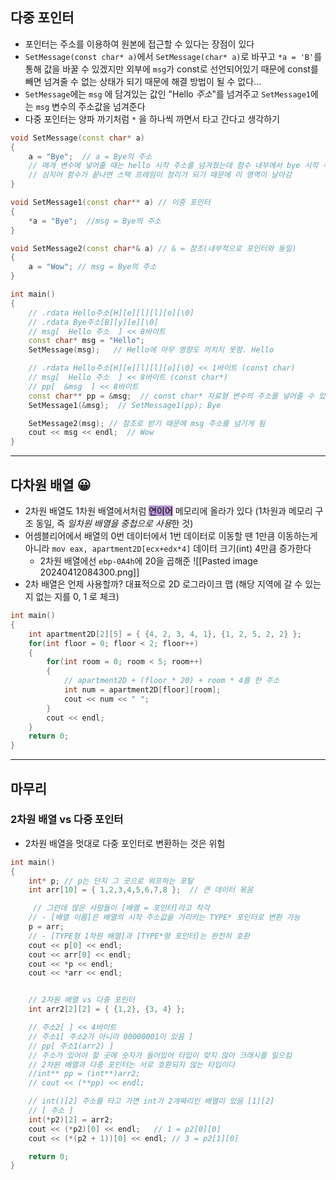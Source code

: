 ## 다중 포인터
- 포인터는 주소를 이용하여 원본에 접근할 수 있다는 장점이 있다
- `SetMessage(const char* a)`에서 `SetMessage(char* a)`로 바꾸고 `*a = 'B'`를 통해 값을 바꿀 수 있겠지만 외부에 `msg`가 const로 선언되어있기 때문에 const를 빼면 넘겨줄 수 없는 상태가 되기 때문에 해결 방법이 될 수 없다...
- `SetMessage`에는 `msg` 에 담겨있는 값인 "Hello *주소*"를 넘겨주고 `SetMessage1`에는 `msg` 변수의 주소값을 넘겨준다
- 다중 포인터는 양파 까기처럼 `*` 을 하나씩 까면서 타고 간다고 생각하기
```cpp
void SetMessage(const char* a)
{
	a = "Bye";  // a = Bye의 주소
	// 매개 변수에 넣어줄 때는 hello 시작 주소를 넘겨줬는데 함수 내부에서 bye 시작 주소로 변경
	// 심지어 함수가 끝나면 스택 프레임이 정리가 되기 때문에 이 영역이 날아감
}

void SetMessage1(const char** a) // 이중 포인터
{
	*a = "Bye";  //msg = Bye의 주소
}

void SetMessage2(const char*& a) // & = 참조(내부적으로 포인터와 동일)
{
	a = "Wow"; // msg = Bye의 주소
}

int main()
{
	// .rdata Hello주소[H][e][l][l][o][\0]
	// .rdata Bye주소[B][y][e][\0]
	// msg[  Hello 주소  ] << 8바이트
	const char* msg = "Hello";
	SetMessage(msg);   // Hello에 아무 영향도 끼치지 못함. Hello

	// .rdata Hello주소[H][e][l][l][o][\0] << 1바이트 (const char)
	// msg[  Hello 주소  ] << 8바이트 (const char*)
	// pp[  &msg  ] << 8바이트
	const char** pp = &msg;  // const char* 자료형 변수의 주소를 넣어줄 수 있음
	SetMessage1(&msg);  // SetMessage1(pp); Bye

	SetMessage2(msg); // 참조로 받기 때문에 msg 주소를 넘기게 됨
	cout << msg << endl;  // Wow
}
```

***

## 다차원 배열 😀
- 2차원 배열도 1차원 배열에서처럼  <mark style="background: #824CB496;">연이어</mark> 메모리에 올라가 있다 (1차원과 메모리 구조 동일, 즉 *일차원 배열을 중첩으로 사용*한 것)
- 어셈블리어에서 배열의 0번 데이터에서 1번 데이터로 이동할 땐 1만큼 이동하는게 아니라 `mov eax, apartment2D[ecx+edx*4]` 데이터 크기(int) 4만큼 증가한다
	- 2차원 배열에선 `ebp-0A4h`에 20을 곱해준
	  ![[Pasted image 20240412084300.png]]
- 2차 배열은 언제 사용할까? 대표적으로 2D 로그라이크 맵 (해당 지역에 갈 수 있는지 없는 지를 0, 1 로 체크)
```cpp
int main()
{
	int apartment2D[2][5] = { {4, 2, 3, 4, 1}, {1, 2, 5, 2, 2} };
	for(int floor = 0; floor < 2; floor++)
	{
		for(int room = 0; room < 5; room++)
		{
			// apartment2D + (floor * 20) + room * 4를 한 주소
			int num = apartment2D[floor][room];
			cout << num << " ";
		}
		cout << endl;
	}
	return 0;
}
```


***

## 마무리
### 2차원 배열 vs 다중 포인터
- 2차원 배열을 멋대로 다중 포인터로 변환하는 것은 위험
```cpp
int main()
{
	int* p;	// p는 단지 그 곳으로 워프하는 포탈
	int arr[10] = { 1,2,3,4,5,6,7,8 };	// 큰 데이터 묶음

	 // 그런데 많은 사람들이 [배열 = 포인터]라고 착각
	// - [배열 이름]은 배열의 시작 주소값을 가리키는 TYPE* 포인터로 변환 가능
	p = arr;
	// - [TYPE형 1차원 배열]과 [TYPE*형 포인터]는 완전히 호환
	cout << p[0] << endl;
	cout << arr[0] << endl;
	cout << *p << endl;
	cout << *arr << endl;


	// 2차원 배열 vs 다중 포인터
	int arr2[2][2] = { {1,2}, {3, 4} };

	// 주소2[ ] << 4바이트
	// 주소1[ 주소2가 아니라 00000001이 있음 ]
	// pp[ 주소1(arr2) ]
	// 주소가 있어야 할 곳에 숫자가 들어있어 타입이 맞지 않아 크래시를 일으킴
	// 2차원 배열과 다중 포인터는 서로 호환되지 않는 타입이다
	//int** pp = (int**)arr2; 
	// cout << (**pp) << endl;

	// int()[2] 주소를 타고 가면 int가 2개짜리인 배열이 있음 [1][2]
	// [ 주소 ]
	int(*p2)[2] = arr2;
	cout << (*p2)[0] << endl;	// 1 = p2[0][0]
	cout << (*(p2 + 1))[0] << endl;	// 3 = p2[1][0]

	return 0;
}
```


